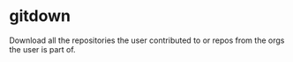 # gitdown
Download all the repositories the user contributed to or repos from the orgs the user is part of.
